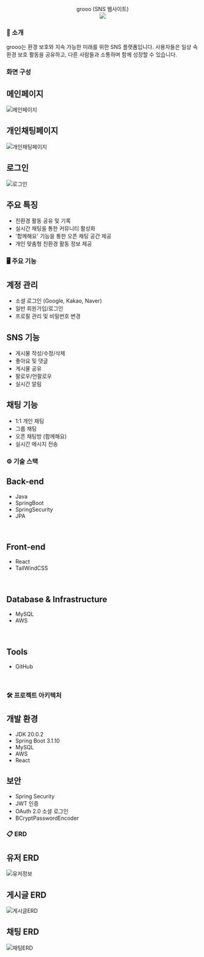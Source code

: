 <div align="center">

grooo (SNS 웹사이트)
<br/>
<img src="https://img.shields.io/badge/프로젝트 기간-2024.02~2024.06-green?style=flat&logoColor=white" />
</div>

### 📝 소개
grooo는 환경 보호와 지속 가능한 미래를 위한 SNS 플랫폼입니다. 사용자들은 일상 속 환경 보호 활동을 공유하고, 다른 사람들과 소통하며 함께 성장할 수 있습니다.

### 화면 구성
## 메인페이지
![메인페이지](https://github.com/user-attachments/assets/6965d94b-17a0-4113-88ed-ca3b48ea944f)

## 개인채팅페이지
![개인채팅페이지](https://github.com/user-attachments/assets/f5a77b2e-3bfc-432e-aa95-4b2a7febce4b)

## 로그인
![로그인](https://github.com/user-attachments/assets/9d24e455-30f7-45a9-93dc-b2cf37940bc0)


## 주요 특징
- 친환경 활동 공유 및 기록
- 실시간 채팅을 통한 커뮤니티 활성화
- '함께해요' 기능을 통한 오픈 채팅 공간 제공
- 개인 맞춤형 친환경 활동 정보 제공

### 🖥 주요 기능
## 계정 관리
- 소셜 로그인 (Google, Kakao, Naver)
- 일반 회원가입/로그인
- 프로필 관리 및 비밀번호 변경

## SNS 기능
- 게시물 작성/수정/삭제
- 좋아요 및 댓글
- 게시물 공유
- 팔로우/언팔로우
- 실시간 알림

## 채팅 기능
- 1:1 개인 채팅
- 그룹 채팅
- 오픈 채팅방 (함께해요)
- 실시간 메시지 전송

### ⚙ 기술 스택
## Back-end
- Java
- SpringBoot
- SpringSecurity
- JPA
<br/>

## Front-end
- React
- TailWindCSS
<br/>

## Database & Infrastructure
- MySQL
- AWS
<br/>

## Tools
- GitHub
<br/>

### 🛠️ 프로젝트 아키텍처
## 개발 환경
- JDK 20.0.2
- Spring Boot 3.1.10
- MySQL
- AWS
- React

## 보안
- Spring Security
- JWT 인증
- OAuth 2.0 소셜 로그인
- BCryptPasswordEncoder

### 📋 ERD
## 유저 ERD
![유저정보](https://github.com/user-attachments/assets/611eb25d-b5d9-4722-9a49-c399bd75c58b)
<br/>

## 게시글 ERD
![게시글ERD](https://github.com/user-attachments/assets/7d0fd35b-8b4b-4280-b4e9-aeb65d083b2f)

## 채팅 ERD
![채팅ERD](https://github.com/user-attachments/assets/5094c69b-1e70-41c1-b79e-ee48f8e08c4b)

